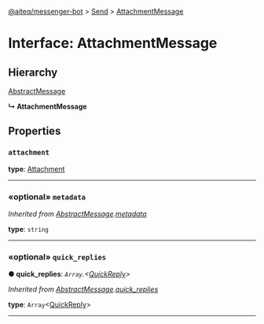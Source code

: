 [@aiteq/messenger-bot](../README.md) > [Send](../modules/send.md) > [AttachmentMessage](../interfaces/send.attachmentmessage.md)

# Interface: AttachmentMessage

## Hierarchy

[AbstractMessage](send.abstractmessage.md)

**↳ AttachmentMessage**

## Properties

<a id="attachment"></a>
###  `attachment`

**type**: [Attachment](../modules/send.md#attachment)
___

<a id="metadata"></a>
### «optional» `metadata`

*Inherited from [AbstractMessage](send.abstractmessage.md).[metadata](send.abstractmessage.md#metadata)*

**type**: `string`
___

<a id="quick_replies"></a>
### «optional» `quick_replies`

**●  quick_replies**:  *`Array`.<[QuickReply](../modules/send.md#quickreply)>* 

*Inherited from [AbstractMessage](send.abstractmessage.md).[quick_replies](send.abstractmessage.md#quick_replies)*

**type**: `Array`<[QuickReply](../modules/send.md#quickreply)>
___
